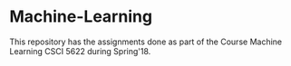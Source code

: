 # Machine-Learning
This repository has the assignments done as part of the Course Machine Learning CSCI 5622 during Spring'18.
